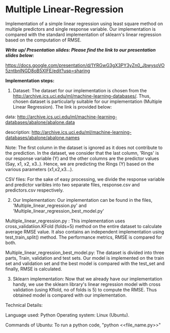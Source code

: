 # Multiple Linear-Regression
Implementation of a simple linear regression using least square method on multiple predictors and single response variable. 
Our implementation is compared with the standard implementation of sklearn's linear regression based on the computation of RMSE.

***Write up/ Presentation slides: Please find the link to our presentation slides below:***

https://docs.google.com/presentation/d/1YRGwG3gX3PY3yZn0_JbwysoVO5zntbnlNGD8oB5XIFE/edit?usp=sharing

**Implementation steps:**

1) Dataset: The dataset for our implementation is chosen from the http://archive.ics.uci.edu/ml/machine-learning-databases/. Thus, chosen dataset
is particularly suitable for our implementation (Multiple Linear Regression). The link is provided below:

data: http://archive.ics.uci.edu/ml/machine-learning-databases/abalone/abalone.data

description: http://archive.ics.uci.edu/ml/machine-learning-databases/abalone/abalone.names

Note: The first column in the dataset is ignored as it does not contribute to the prediction. In the dataset, we consider that the last  column, 'Rings' is our response variable (Y) and the other columns are the predictor values (Say, x1, x2, x3..). Hence,
we are predicting the Rings (Y) based on the various parameters (x1,x2,x3...).

CSV files: For the sake of easy processing, we divide the response variable and predictor varibles into two separate files, response.csv
and predictors.csv respectively. 

2) Our Implementation: Our implementation can be found in the files, 'Multiple_linear_regression.py' and 'Multiple_linear_regression_best_model.py'

Multiple_linear_regression.py : This implementation uses cross_validatiion.KFold (folds=5) method on the entire dataset to calculate average RMSE value. It also contains an independent implementation using test_train_split() method. The performance metrics, RMSE is compared for both.

Multiple_linear_regression_best_model.py: The dataset is divided into three parts, Train, validation and test sets. Our model is implemented on the train set and validation set and the best model is compared with the test_set and finally, RMSE is calculated.

3) Sklearn implementation: Now that we already have our implementation handy, we use the sklearn library's linear regression model with cross validation (using Kflold, no of folds is 5) to compute the RMSE. Thus obtained model is compared with our implementation.

Technical Details:

Language used: Python
Operating system: Linux (Ubuntu).

Commands of Ubuntu:
To run a python code, "python <<file_name.py>>"

